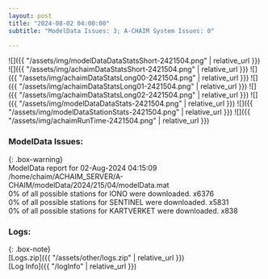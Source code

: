```yaml
---
layout: post
title: "2024-08-02 04:00:00"
subtitle: "ModelData Issues: 3; A-CHAIM System Issues: 0"

---
```


![]({{ "/assets/img/modelDataDataStatsShort-2421504.png" | relative_url }})
![]({{ "/assets/img/achaimDataStatsShort-2421504.png" | relative_url }})
![]({{ "/assets/img/achaimDataStatsLong00-2421504.png" | relative_url }})
![]({{ "/assets/img/achaimDataStatsLong01-2421504.png" | relative_url }})
![]({{ "/assets/img/achaimDataStatsLong02-2421504.png" | relative_url }})
![]({{ "/assets/img/modelDataDataStats-2421504.png" | relative_url }})
![]({{ "/assets/img/modelDataStationStats-2421504.png" | relative_url }})
![]({{ "/assets/img/achaimRunTime-2421504.png" | relative_url }})


### ModelData Issues:  
  
{: .box-warning}  
 ModelData report for 02-Aug-2024 04:15:09   
 /home/chaim/ACHAIM_SERVER/A-CHAIM/modelData/2024/215/04/modelData.mat   
 0% of all possible stations for IONO were downloaded. x6376   
 0% of all possible stations for SENTINEL were downloaded. x5831   
 0% of all possible stations for KARTVERKET were downloaded. x838   
  


### Logs:  
  
{: .box-note}  
[Logs.zip]({{ "/assets/other/logs.zip" | relative_url }})  
[Log Info]({{ "/logInfo" | relative_url }})  

